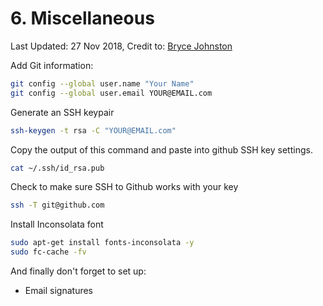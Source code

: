 # 6. Miscellaneous

Last Updated: 27 Nov 2018, Credit to: [Bryce Johnston](https://gist.github.com/beaorn)

Add Git information:

```bash
git config --global user.name "Your Name"
git config --global user.email YOUR@EMAIL.com
```

Generate an SSH keypair

```bash
ssh-keygen -t rsa -C "YOUR@EMAIL.com"
```

Copy the output of this command and paste into github SSH key settings.

```bash
cat ~/.ssh/id_rsa.pub
```

Check to make sure SSH to Github works with your key

```bash
ssh -T git@github.com
```

Install Inconsolata font

```bash
sudo apt-get install fonts-inconsolata -y
sudo fc-cache -fv
```

And finally don't forget to set up:

- Email signatures
